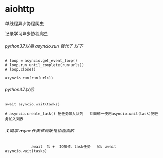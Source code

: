 # aiohttp
单线程异步协程爬虫

记录学习异步协程爬虫

######  python3.7以后 asyncio.run  替代了  以下

    # loop = asyncio.get_event_loop()
    # loop.run_until_complete(run(urls))
    # loop.close()
    
    asyncio.run(run(urls))

######  python3.7以后
    await asyncio.wait(tasks)

    # asyncio.create_task() 把任务加入队列   后面统一使用asyncio.wait(task)把任务加入列表
    
    
######  关键字  async代表该函数是协程函数
                await  后 +  IO操作、task任务   如: await asyncio.wait(tasks)
